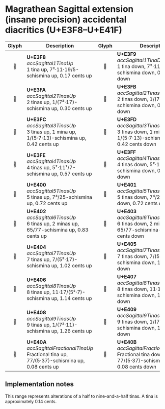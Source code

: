Magrathean Sagittal extension (insane precision) accidental diacritics (U+E3F8–U+E41F)
======================================================================================

| **Glyph** | **Description** | **Glyph** | **Description**
| :-------: | --------------- | :-------: | ---------------
|<span class="bravura_large">&#xe3f8;</span> | **U+E3F8**<br/>*accSagittal1TinaUp*<br/>1 tina up, 7²⋅11⋅19/5-schismina up, 0.17 cents up | <span class="bravura_large">&#xe3f9;</span> | **U+E3F9**<br/>*accSagittal1TinaDown*<br/>1 tina down, 7²⋅11⋅19/5-schismina down, 0.17 cents down
|<span class="bravura_large">&#xe3fa;</span> | **U+E3FA**<br/>*accSagittal2TinasUp*<br/>2 tinas up, 1/(7³⋅17)-schismina up, 0.30 cents up | <span class="bravura_large">&#xe3fb;</span> | **U+E3FB**<br/>*accSagittal2TinasDown*<br/>2 tinas down, 1/(7³⋅17)-schismina down, 0.30 cents down
|<span class="bravura_large">&#xe3fc;</span> | **U+E3FC**<br/>*accSagittal3TinasUp*<br/>3 tinas up, 1 mina up, 1/(5⋅7⋅13)-schismina up, 0.42 cents up | <span class="bravura_large">&#xe3fd;</span> | **U+E3FD**<br/>*accSagittal3TinasDown*<br/>3 tinas down, 1 mina down, 1/(5⋅7⋅13)-schismina down, 0.42 cents down
|<span class="bravura_large">&#xe3fe;</span> | **U+E3FE**<br/>*accSagittal4TinasUp*<br/>4 tinas up, 5²⋅11²/7-schismina up, 0.57 cents up | <span class="bravura_large">&#xe3ff;</span> | **U+E3FF**<br/>*accSagittal4TinasDown*<br/>4 tinas down, 5²⋅11²/7-schismina down, 0.57 cents down
|<span class="bravura_large">&#xe400;</span> | **U+E400**<br/>*accSagittal5TinasUp*<br/>5 tinas up, 7⁴/25-schismina up, 0.72 cents up | <span class="bravura_large">&#xe401;</span> | **U+E401**<br/>*accSagittal5TinasDown*<br/>5 tinas down, 7⁴/25-schismina down, 0.72 cents down
|<span class="bravura_large">&#xe402;</span> | **U+E402**<br/>*accSagittal6TinasUp*<br/>6 tinas up, 2 minas up, 65/77-schismina up, 0.83 cents up | <span class="bravura_large">&#xe403;</span> | **U+E403**<br/>*accSagittal6TinasDown*<br/>6 tinas down, 2 minas down, 65/77-schismina down, 0.83 cents down
|<span class="bravura_large">&#xe404;</span> | **U+E404**<br/>*accSagittal7TinasUp*<br/>7 tinas up, 7/(5²⋅17)-schismina up, 1.02 cents up | <span class="bravura_large">&#xe405;</span> | **U+E405**<br/>*accSagittal7TinasDown*<br/>7 tinas down, 7/(5²⋅17)-schismina down, 1.02 cents down
|<span class="bravura_large">&#xe406;</span> | **U+E406**<br/>*accSagittal8TinasUp*<br/>8 tinas up, 11⋅17/(5²⋅7)-schismina up, 1.14 cents up | <span class="bravura_large">&#xe407;</span> | **U+E407**<br/>*accSagittal8TinasDown*<br/>8 tinas down, 11⋅17/(5²⋅7)-schismina down, 1.14 cents down
|<span class="bravura_large">&#xe408;</span> | **U+E408**<br/>*accSagittal9TinasUp*<br/>9 tinas up, 1/(7²⋅11)-schismina up, 1.26 cents up | <span class="bravura_large">&#xe409;</span> | **U+E409**<br/>*accSagittal9TinasDown*<br/>9 tinas down, 1/(7²⋅11)-schismina down, 1.26 cents down
|<span class="bravura_large">&#xe40a;</span> | **U+E40A**<br/>*accSagittalFractionalTinaUp*<br/>Fractional tina up, 77/(5⋅37)-schismina up, 0.08 cents up | <span class="bravura_large">&#xe40b;</span> | **U+E40B**<br/>*accSagittalFractionalTinaDown*<br/>Fractional tina down, 77/(5⋅37)-schismina down, 0.08 cents down

Implementation notes
---------------------

This range represents alterations of a half to nine-and-a-half tinas. A tina is approximately 0.14 cents.
